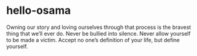 # hello-osama
Owning our story and loving ourselves through that process is the bravest thing that we’ll ever do.
Never be bullied into silence. Never allow yourself to be made a victim. Accept no one’s definition of your life, but define yourself.
